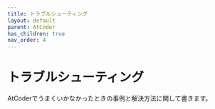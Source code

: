 ```yaml
---
title: トラブルシューティング
layout: default
parent: AtCoder
has_children: true
nav_order: 4
---
```


# トラブルシューティング

AtCoderでうまくいかなかったときの事例と解決方法に関して書きます。
